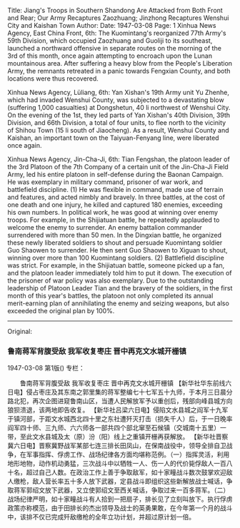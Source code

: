 Title: Jiang's Troops in Southern Shandong Are Attacked from Both Front and Rear; Our Army Recaptures Zaozhuang; Jinzhong Recaptures Wenshui City and Kaishan Town
Author:
Date: 1947-03-08
Page: 1
Xinhua News Agency, East China Front, 6th: The Kuomintang's reorganized 77th Army's 59th Division, which occupied Zaozhuang and Guoliji to its southeast, launched a northward offensive in separate routes on the morning of the 3rd of this month, once again attempting to encroach upon the Lunan mountainous area. After suffering a heavy blow from the People's Liberation Army, the remnants retreated in a panic towards Fengxian County, and both locations were thus recovered.

Xinhua News Agency, Lüliang, 6th: Yan Xishan's 19th Army unit Yu Zhenhe, which had invaded Wenshui County, was subjected to a devastating blow (suffering 1,000 casualties) at Dongshetun, 40 li northwest of Wenshui City. On the evening of the 1st, they led parts of Yan Xishan's 40th Division, 39th Division, and 66th Division, a total of four units, to flee north to the vicinity of Shihou Town (15 li south of Jiaocheng). As a result, Wenshui County and Kaishan, an important town on the Taiyuan-Fenyang line, were liberated once again.

Xinhua News Agency, Jin-Cha-Ji, 6th: Tian Fengshan, the platoon leader of the 3rd Platoon of the 7th Company of a certain unit of the Jin-Cha-Ji Field Army, led his entire platoon in self-defense during the Baonan Campaign. He was exemplary in military command, prisoner of war work, and battlefield discipline. (1) He was flexible in command, made use of terrain and features, and acted nimbly and bravely. In three battles, at the cost of one death and one injury, he killed and captured 180 enemies, exceeding his own numbers. In political work, he was good at winning over enemy troops. For example, in the Shijiatuan battle, he repeatedly applauded to welcome the enemy to surrender. An enemy battalion commander surrendered with more than 50 men. In the Dingxian battle, he organized these newly liberated soldiers to shout and persuade Kuomintang soldier Guo Shaowen to surrender. He then sent Guo Shaowen to Xiguan to shout, winning over more than 100 Kuomintang soldiers. (2) Battlefield discipline was strict. For example, in the Shijiatuan battle, someone picked up a fan, and the platoon leader immediately told him to put it down. The execution of the prisoner of war policy was also exemplary. Due to the outstanding leadership of Platoon Leader Tian and the bravery of the soldiers, in the first month of this year's battles, the platoon not only completed its annual merit-earning plan of annihilating the enemy and seizing weapons, but also exceeded the original plan by 100%.



<hr /> 

Original: 


### 鲁南蒋军背腹受敌  我军收复枣庄  晋中再克文水城开栅镇

1947-03-08
第1版()
专栏：

　　鲁南蒋军背腹受敌
    我军收复枣庄
    晋中再克文水城开栅镇
    【新华社华东前线六日电】侵占枣庄及其东南之郭里集的蒋军整编七十七军五十九师，于本月三日晨分路北犯，再次企图进窥鲁南山区，当遭人民解放军予以重创后，残部向峰县城方向狼狈溃退，该两地即告收复。
    【新华社吕梁六日电】侵陷文水县城之阎军十九军于镇河部，于距文水城西北四十里之东社遭歼灭打击（损失千人）后，于一日晚率阎军四十师、三九师、六六师各一部共四个部北窜至石候镇（交城南十五里）一带，至此文水县城及太（原）汾（阳）线上之重镇开栅再获解放。
    【新华社晋察冀六日电】晋察冀野战军某部七连三排长田凤山，在保南战役中，领导全排自卫战争，在军事指挥、俘虏工作、战场纪律各方面均堪称范例。（一）指挥灵活，利用地形地物，动作机动勇猛，三次战斗中以牺牲一人、伤一人的代价毙俘敌人一百八十名，超过自己人数。在政治工作上善于争取敌军，如十家疃战斗数次鼓掌欢迎敌人缴枪，敌人营长率五十多人放下武器，定县战斗即组织这些新解放战士喊话，争取蒋军郭绍文放下武器，又立使郭绍文至西关喊话，争取过来一百多蒋军。（二）战场纪律严明，如十家疃战斗有人拾到一把扇子，排长见了立刻叫放下。执行俘虏政策亦称模范，由于田排长的杰出领导及战士的英勇果敢，在今年第一个月的战斗中，该排不仅已完成歼敌缴枪的全年立功计划，并超过原计划一倍。
